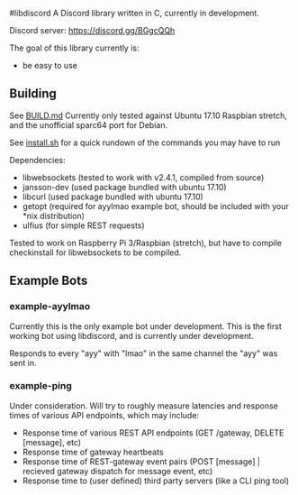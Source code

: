 #libdiscord
A Discord library written in C, currently in development.

Discord server: https://discord.gg/BGgcQQh

The goal of this library currently is:
* be easy to use

## Building
See [BUILD.md](building)
Currently only tested against Ubuntu 17.10 Raspbian stretch, and the unofficial sparc64 port for Debian.

See [install.sh](install.sh) for a quick rundown of the commands you may have to run

Dependencies: 
* libwebsockets (tested to work with v2.4.1, compiled from source)
* jansson-dev (used package bundled with ubuntu 17.10)
* libcurl (used package bundled with ubuntu 17.10)
* getopt (required for ayylmao example bot, should be included with your *nix distribution)
* ulfius (for simple REST requests)

Tested to work on Raspberry Pi 3/Raspbian (stretch), but have to compile checkinstall for libwebsockets to be compiled. 

## Example Bots
### example-ayylmao
Currently this is the only example bot under development. 
This is the first working bot using libdiscord, and 
is currently under development.

Responds to every "ayy" with "lmao" in the same channel the "ayy" was sent in.

### example-ping
Under consideration. Will try to roughly measure latencies and response times of various API endpoints, which may include:
* Response time of various REST API endpoints (GET /gateway, DELETE [message], etc)
* Response time of gateway heartbeats
* Response time of REST-gateway event pairs (POST [message] | recieved gateway dispatch for message event, etc)
* Response time to (user defined) third party servers (like a CLI ping tool)

